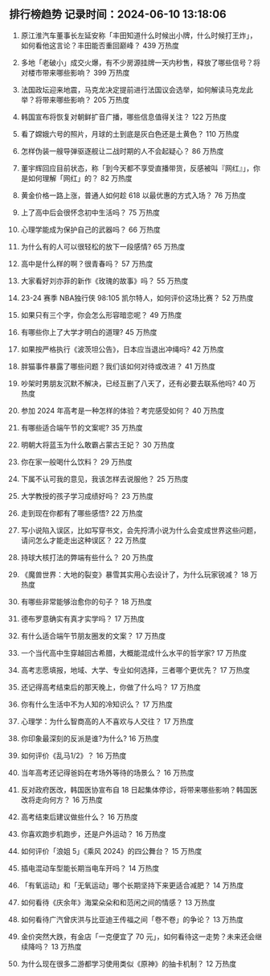 
## 排行榜趋势 记录时间：2024-06-10 13:18:06
  
  1. 原江淮汽车董事长左延安称「丰田知道什么时候出小牌，什么时候打王炸」，如何看他这言论？丰田能否重回巅峰？ 439 万热度
    
  2. 多地「老破小」成交火爆，有不少房源挂牌一天内秒售，释放了哪些信号？将对楼市带来哪些影响？ 399 万热度
    
  3. 法国政坛迎来地震，马克龙决定提前进行法国议会选举，如何解读马克龙此举？将带来哪些影响？ 205 万热度
    
  4. 韩国宣布将恢复对朝鲜扩音广播，哪些信息值得关注？ 122 万热度
    
  5. 看了嫦娥六号的照片，月球的土到底是灰白色还是土黄色？ 110 万热度
    
  6. 怎样伪装一艘导弹驱逐舰让二战时期的人不会起疑心？ 86 万热度
    
  7. 董宇辉回应目前状态，称「到今天都不享受直播带货，反感被叫『网红』」，你是如何理解「网红」的？ 82 万热度
    
  8. 黄金价格一路上涨，普通人如何趁 618 以最优惠的方式入场？ 76 万热度
    
  9. 上了高中后会很怀念初中生活吗？ 75 万热度
    
  10. 心理学能成为保护自己的武器吗？ 66 万热度
    
  11. 为什么有的人可以很轻松的放下一段感情? 65 万热度
    
  12. 高中是什么样的啊？很青春吗？ 57 万热度
    
  13. 大家看好刘亦菲的新作《玫瑰的故事》吗？ 55 万热度
    
  14. 23-24 赛季 NBA独行侠 98:105 凯尔特人，如何评价这场比赛？ 52 万热度
    
  15. 如果只有三个字，你会怎么形容暗恋呢？ 49 万热度
    
  16. 有哪些你上了大学才明白的道理? 45 万热度
    
  17. 如果按严格执行《波茨坦公告》，日本应当退出冲绳吗? 42 万热度
    
  18. 胖猫事件暴露了哪些问题？我们该如何对待或改进？ 41 万热度
    
  19. 吵架时男朋友沉默不解决，已经互删了八天了，还有必要去联系他吗? 40 万热度
    
  20. 参加 2024 年高考是一种怎样的体验？考完感受如何？ 40 万热度
    
  21. 有哪些适合端午节的文案呢? 35 万热度
    
  22. 明朝大将蓝玉为什么敢霸占蒙古王妃？ 30 万热度
    
  23. 你在家一般喝什么饮料？ 29 万热度
    
  24. 下属不认可我的意见，我该怎样去说服他？ 25 万热度
    
  25. 大学教授的孩子学习成绩好吗？ 23 万热度
    
  26. 走到现在你都有了哪些感悟? 22 万热度
    
  27. 写小说陷入误区，比如写穿书文，会先捋清小说为什么会变成世界这些问题，请问怎么才能走出这种误区？ 22 万热度
    
  28. 持球大核打法的弊端有些什么？ 20 万热度
    
  29. 《魔兽世界：大地的裂变》暴雪其实用心去设计了，为什么玩家锐减？ 18 万热度
    
  30. 有哪些非常能够治愈你的句子？ 18 万热度
    
  31. 德布罗意确实有真才实学吗？ 17 万热度
    
  32. 有什么适合端午节朋友圈发的文案？ 17 万热度
    
  33. 一个当代高中生穿越回古希腊，大概能混成什么水平的哲学家? 17 万热度
    
  34. 高考志愿填报，地域、大学、专业如何选择，三者哪个更优先？ 17 万热度
    
  35. 还记得高考结束后的那天晚上，你做了什么吗？ 17 万热度
    
  36. 你有什么生活中不为人知的冷知识么？ 17 万热度
    
  37. 心理学：为什么智商高的人不喜欢与人交往？ 17 万热度
    
  38. 你印象最深刻的反派是谁?为什么? 16 万热度
    
  39. 如何评价《乱马1/2》？ 16 万热度
    
  40. 当年高考还记得爸妈在考场外等待的场景么？ 16 万热度
    
  41. 反对政府医改，韩国医协宣布自 18 日起集体停诊，将带来哪些影响？韩国医改将走向何方？ 16 万热度
    
  42. 高考结束后建议做些什么？ 16 万热度
    
  43. 你喜欢跑步机跑步，还是户外运动？ 16 万热度
    
  44. 如何评价「浪姐 5」《乘风 2024》的四公舞台？ 15 万热度
    
  45. 插电混动车型能长期当电车开吗？ 14 万热度
    
  46. 「有氧运动」和「无氧运动」哪个长期坚持下来更适合减肥？ 14 万热度
    
  47. 如何看待《庆余年》海棠朵朵和和范闲之间的情感？ 13 万热度
    
  48. 如何看待广汽曾庆洪与比亚迪王传福之间「卷不卷」的争论？ 13 万热度
    
  49. 金价突然大跌，有金店「一克便宜了 70 元」，如何看待这一走势？未来还会继续降吗？ 13 万热度
    
  50. 为什么现在很多二游都学习使用类似《原神》的抽卡机制？ 12 万热度
    